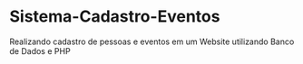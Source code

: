 # Sistema-Cadastro-Eventos
Realizando cadastro de pessoas e eventos em um Website utilizando Banco de Dados e PHP
